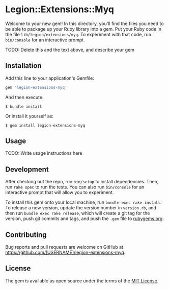 # Legion::Extensions::Myq

Welcome to your new gem! In this directory, you'll find the files you need to be able to package up your Ruby library into a gem. Put your Ruby code in the file `lib/legion/extensions/myq`. To experiment with that code, run `bin/console` for an interactive prompt.

TODO: Delete this and the text above, and describe your gem

## Installation

Add this line to your application's Gemfile:

```ruby
gem 'legion-extensions-myq'
```

And then execute:

    $ bundle install

Or install it yourself as:

    $ gem install legion-extensions-myq

## Usage

TODO: Write usage instructions here

## Development

After checking out the repo, run `bin/setup` to install dependencies. Then, run `rake spec` to run the tests. You can also run `bin/console` for an interactive prompt that will allow you to experiment.

To install this gem onto your local machine, run `bundle exec rake install`. To release a new version, update the version number in `version.rb`, and then run `bundle exec rake release`, which will create a git tag for the version, push git commits and tags, and push the `.gem` file to [rubygems.org](https://rubygems.org).

## Contributing

Bug reports and pull requests are welcome on GitHub at https://github.com/[USERNAME]/legion-extensions-myq.


## License

The gem is available as open source under the terms of the [MIT License](https://opensource.org/licenses/MIT).
